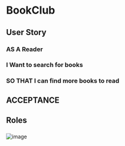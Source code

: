 # BookClub
## User Story
### AS A Reader
### I Want to search for books
### SO THAT I can find more books to read
## ACCEPTANCE
###
## Roles
###
![image](https://user-images.githubusercontent.com/118697673/222631012-211c76fc-7287-4435-bdd8-f9dcbc66a037.png)

